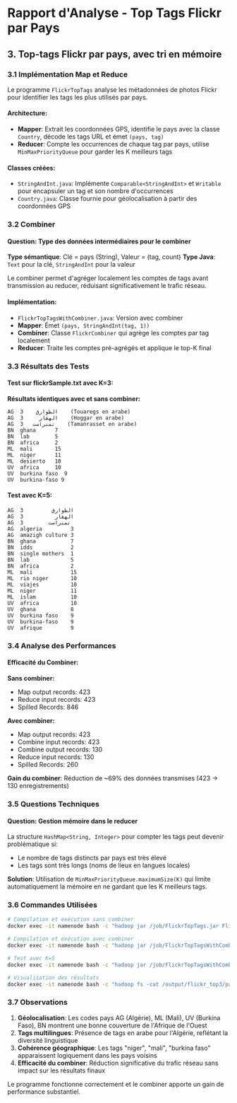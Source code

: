 # Rapport d'Analyse - Top Tags Flickr par Pays

## 3. Top-tags Flickr par pays, avec tri en mémoire

### 3.1 Implémentation Map et Reduce

Le programme `FlickrTopTags` analyse les métadonnées de photos Flickr pour identifier les tags les plus utilisés par pays.

#### Architecture:
- **Mapper**: Extrait les coordonnées GPS, identifie le pays avec la classe `Country`, décode les tags URL et émet `(pays, tag)`
- **Reducer**: Compte les occurrences de chaque tag par pays, utilise `MinMaxPriorityQueue` pour garder les K meilleurs tags

#### Classes créées:
- `StringAndInt.java`: Implémente `Comparable<StringAndInt>` et `Writable` pour encapsuler un tag et son nombre d'occurrences
- `Country.java`: Classe fournie pour géolocalisation à partir des coordonnées GPS

### 3.2 Combiner

#### Question: Type des données intermédiaires pour le combiner
**Type sémantique**: Clé = pays (String), Valeur = (tag, count) 
**Type Java**: `Text` pour la clé, `StringAndInt` pour la valeur

Le combiner permet d'agréger localement les comptes de tags avant transmission au reducer, réduisant significativement le trafic réseau.

#### Implémentation:
- `FlickrTopTagsWithCombiner.java`: Version avec combiner
- **Mapper**: Émet `(pays, StringAndInt(tag, 1))`
- **Combiner**: Classe `FlickrCombiner` qui agrège les comptes par tag localement
- **Reducer**: Traite les comptes pré-agrégés et applique le top-K final

### 3.3 Résultats des Tests

#### Test sur flickrSample.txt avec K=3:

**Résultats identiques avec et sans combiner:**

```
AG  الطوارق    3    (Touaregs en arabe)
AG  الهقار     3    (Hoggar en arabe) 
AG  تمنراست   3    (Tamanrasset en arabe)
BN  ghana      7
BN  lab        5
BN  africa     2
ML  mali       15
ML  niger      11
ML  desierto   10
UV  africa     10
UV  burkina faso  9
UV  burkina-faso 9
```

#### Test avec K=5:

```
AG  الطوارق         3
AG  الهقار          3  
AG  تمنراست        3
AG  algeria         3
AG  amazigh culture 3
BN  ghana           7
BN  idds            2
BN  single mothers  1
BN  lab             5
BN  africa          2
ML  mali            15
ML  rio niger       10
ML  viajes          10
ML  niger           11
ML  islam           10
UV  africa          10
UV  ghana           8
UV  burkina faso    9
UV  burkina-faso    9
UV  afrique         9
```

### 3.4 Analyse des Performances

#### Efficacité du Combiner:

**Sans combiner:**
- Map output records: 423
- Reduce input records: 423
- Spilled Records: 846

**Avec combiner:**
- Map output records: 423
- Combine input records: 423
- Combine output records: 130
- Reduce input records: 130
- Spilled Records: 260

**Gain du combiner**: Réduction de ~69% des données transmises (423 → 130 enregistrements)

### 3.5 Questions Techniques

#### Question: Gestion mémoire dans le reducer
La structure `HashMap<String, Integer>` pour compter les tags peut devenir problématique si:
- Le nombre de tags distincts par pays est très élevé
- Les tags sont très longs (noms de lieux en langues locales)

**Solution**: Utilisation de `MinMaxPriorityQueue.maximumSize(K)` qui limite automatiquement la mémoire en ne gardant que les K meilleurs tags.

### 3.6 Commandes Utilisées

```bash
# Compilation et exécution sans combiner
docker exec -it namenode bash -c "hadoop jar /job/FlickrTopTags.jar FlickrTopTags /input/flickrSample.txt /output/flickr_top3 3"

# Compilation et exécution avec combiner  
docker exec -it namenode bash -c "hadoop jar /job/FlickrTopTagsWithCombiner.jar FlickrTopTagsWithCombiner /input/flickrSample.txt /output/flickr_top3_combiner 3"

# Test avec K=5
docker exec -it namenode bash -c "hadoop jar /job/FlickrTopTagsWithCombiner.jar FlickrTopTagsWithCombiner /input/flickrSample.txt /output/flickr_top5 5"

# Visualisation des résultats
docker exec -it namenode bash -c "hadoop fs -cat /output/flickr_top3/part-r-00000"
```

### 3.7 Observations

1. **Géolocalisation**: Les codes pays AG (Algérie), ML (Mali), UV (Burkina Faso), BN montrent une bonne couverture de l'Afrique de l'Ouest
2. **Tags multilingues**: Présence de tags en arabe pour l'Algérie, reflétant la diversité linguistique
3. **Cohérence géographique**: Les tags "niger", "mali", "burkina faso" apparaissent logiquement dans les pays voisins
4. **Efficacité du combiner**: Réduction significative du trafic réseau sans impact sur les résultats finaux

Le programme fonctionne correctement et le combiner apporte un gain de performance substantiel.
